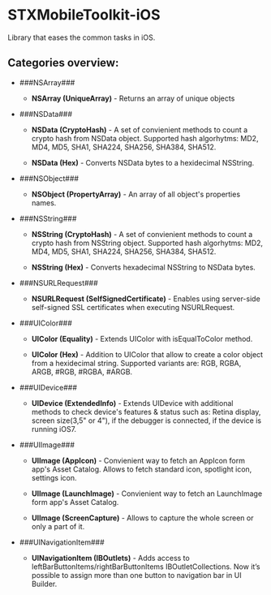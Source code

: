 STXMobileToolkit-iOS
=================
Library that eases the common tasks in iOS.

Categories overview:
--------------------
* ###NSArray###
  * **NSArray (UniqueArray)** - Returns an array of unique objects

* ###NSData###
  * **NSData (CryptoHash)** - A set of convienient methods to count a crypto hash from NSData object. Supported hash algorhytms: MD2, MD4, MD5, SHA1, SHA224, SHA256, SHA384, SHA512.

  * **NSData (Hex)** - Converts NSData bytes to a hexidecimal NSString.

* ###NSObject###
  * **NSObject (PropertyArray)** - An array of all object's properties names.

* ###NSString###
  * **NSString (CryptoHash)** - A set of convienient methods to count a crypto hash from NSString object. Supported hash algorhytms: MD2, MD4, MD5, SHA1, SHA224, SHA256, SHA384, SHA512.

  * **NSString (Hex)** - Converts hexadecimal NSString to NSData bytes.

* ###NSURLRequest###
  * **NSURLRequest (SelfSignedCertificate)** - Enables using server-side self-signed SSL certificates when executing NSURLRequest.

* ###UIColor###
  * **UIColor (Equality)** - Extends UIColor with isEqualToColor method.

  * **UIColor (Hex)** - Addition to UIColor that allow to create a color object from a hexidecimal string. Supported variants are: RGB, RGBA, ARGB, #RGB, #RGBA, #ARGB.

* ###UIDevice###
  * **UIDevice (ExtendedInfo)** - Extends UIDevice with additional methods to check device's features & status such as: Retina display, screen size(3,5" or 4"), if the debugger is connected, if the device is running iOS7.

* ###UIImage###
  * **UIImage (AppIcon)** - Convienient way to fetch an AppIcon form app's Asset Catalog. Allows to fetch standard icon, spotlight icon, settings icon.

  * **UIImage (LaunchImage)** - Convienient way to fetch an LaunchImage form app's Asset Catalog.

  * **UIImage (ScreenCapture)** - Allows to capture the whole screen or only a part of it.

* ###UINavigationItem###
  * **UINavigationItem (IBOutlets)** - Adds access to leftBarButtonItems/rightBarButtonItems IBOutletCollections. Now it’s possible to assign more than one button to navigation bar in UI Builder.
